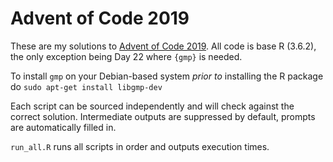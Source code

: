 # Advent of Code 2019

These are my solutions to [Advent of Code 2019](https://adventofcode/2019). All code is base R (3.6.2), the only exception being Day 22 where `{gmp}` is needed.

To install `gmp` on your Debian-based system *prior to* installing the R package do `sudo apt-get install libgmp-dev` 

Each script can be sourced independently and will check against the correct solution. Intermediate outputs are suppressed by default, prompts are automatically filled in.

`run_all.R` runs all scripts in order and outputs execution times.
